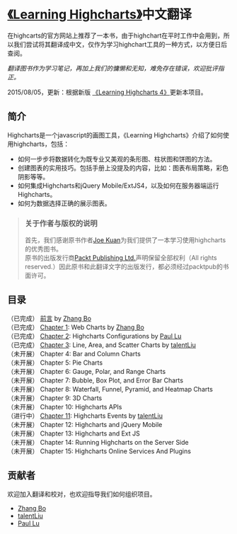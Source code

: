 [《Learning Highcharts》][packtpub_book]中文翻译
=========================

在highcarts的官方网站上推荐了一本书，由于highchart在平时工作中会用到，所以我们尝试将其翻译成中文，仅作为学习highchart工具的一种方式，以方便日后查阅。

_翻译图书作为学习笔记，再加上我们的慵懒和无知，难免存在错误，欢迎批评指正。_

2015/08/05，更新：根据新版 [《Learning Highcharts 4》][packtpub_book]更新本项目。

## 简介
Highcharts是一个javascript的画图工具，《Learning Highcharts》介绍了如何使用highcharts，包括： 
 
+ 如何一步步将数据转化为既专业又美观的条形图、柱状图和饼图的方法。
+ 创建图表的实用技巧。包括手册上没提及的内容，比如：图表布局策略，彩色阴影等等。
+ 如何集成Highcharts和jQuery Mobile/ExtJS4，以及如何在服务器端运行Highcharts。
+ 如何为数据选择正确的展示图表。

> ### 关于作者与版权的说明
> 首先，我们感谢原书作者[Joe Kuan][Joe_Kuan_wordpress]为我们提供了一本学习使用highcharts的优秀图书。  
> 原书的出版发行商[Packt Publishing Ltd.][packtpub_website]声明保留全部权利（All rights reserved.）因此原书和此翻译文字的出版发行，都必须经过packtpub的书面许可。

## 目录
 （已完成） [前言](book/00.Preface/00.00.Preface.md)  by [Zhang Bo](https://github.com/TopCaver)   
 （已完成） [Chapter 1](book/01.Web_Charts/01.00.Web_Charts.md): Web Charts	by [Zhang Bo](https://github.com/TopCaver)  
 （已完成） [Chapter 2](book/02.Highcharts_Configurations/02.00.Highcharts_Configurations.md): Highcharts Configurations  by [Paul Lu](https://github.com/luss613)  
 （已完成） [Chapter 3](book/03.Line_Area_and_Scatter_Charts/03.00.Line_Area_and_Scatter_Charts.md): Line, Area, and Scatter Charts  by [talentLiu](https://github.com/ljlok)  
 （未开展） Chapter 4: Bar and Column Charts   
 （未开展） Chapter 5: Pie Charts   
 （未开展） Chapter 6: Gauge, Polar, and Range Charts  
 （未开展） Chapter 7: Bubble, Box Plot, and Error Bar Charts  
 （未开展） Chapter 8: Waterfall, Funnel, Pyramid, and Heatmap Charts  
 （未开展） Chapter 9: 3D Charts    
 （未开展） Chapter 10: Highcharts APIs     
 （进行中） [Chapter 11](book/11.Highcharts_Events/11.00.Highcharts_Events.md): Highcharts Events  by [talentLiu](https://github.com/ljlok)   
 （未开展） Chapter 12: Highcharts and jQuery Mobile   
 （未开展） Chapter 13: Highcharts and Ext JS   
 （未开展） Chapter 14: Running Highcharts on the Server Side  
 （未开展） Chapter 15: Highcharts Online Services And Plugins

## 贡献者
欢迎加入翻译和校对，也欢迎指导我们如何组织项目。

+ [Zhang Bo](https://github.com/TopCaver)
+ [talentLiu](https://github.com/ljlok)
+ [Paul Lu](https://github.com/luss613)

[packtpub_book]:http://www.packtpub.com/learning-highcharts-for-javascript-data-visualization/book
[packtpub_book_4]:https://www.packtpub.com/big-data-and-business-intelligence/learning-highcharts-4
[packtpub_website]:http://www.packtpub.com
[Joe_Kuan_wordpress]:http://joekuan.wordpress.com
